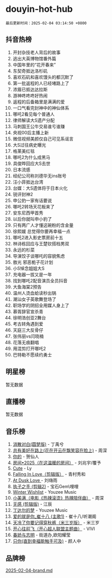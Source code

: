 # douyin-hot-hub

`最后更新时间：2025-02-04 03:14:50 +0800`

## 抖音热榜

1. 开封杂技老人背后的故事
1. 逃出大英博物馆番外篇
1. 中国年里的“花开春来”
1. 东契奇抵达洛杉矶
1. 喜欢石矶和喜欢馒头的都沉默了
1. 第一批返程的人已经堵路上了
1. 浓眉已抵达达拉斯
1. 游神咚咚咚好热闹
1. 返程的后备箱里是满满的爱
1. 一口气看完封神中的神仙体系
1. 哪吒2看见每个普通人
1. 律师解读大S遗产分配
1. 马刺国王公牛交易谁亏谁赚
1. 央视00后主播上新
1. 微信视频美颜仅自己可见系谣言
1. 大S过往病史曝光
1. 格莱美红毯
1. 哪吒2为什么成黑马
1. 具俊晔回应大S去世
1. 日本流感
1. 经纪公司称刘德华无ins账号
1. 汪小菲抵达台湾
1. 台媒：大S遗体将于日本火化
1. 锐评封神2
1. 申公豹一家有话要说
1. 哪吒2转场天花板来了
1. 安东尼西甲首秀
1. 以后你就叫申小豹了
1. 只有两广人才懂这碗粉的含金量
1. 徐熙媛 总觉得你要再幸福一点
1. 哪吒2进入影史票房前十五
1. 林诗栋回应与王楚钦搭档男双
1. 永远的杉菜
1. 导演饺子谈哪吒的容貌焦虑
1. 敖光 邪恶栀子花计划
1. 小S悼念姐姐大S
1. 充电器一拔又是一年
1. 找到哪吒2配音演员全员抖音
1. 大鱼海棠2预告
1. 温州人烫血蛤读秒出锅
1. 潮汕女子英歌舞登场了
1. 职场学的阴招全用媒人身上了
1. 慕胥辞官宣杀青
1. 徐明浩创亚2舞台
1. 考古转角遇到爱
1. 天庭三大反骨仔
1. 张伟丽vs闫晓楠
1. 花落无痕翻唱
1. 用混剪打开哪吒2
1. 巴特勒不愿续约勇士

## 明星榜

暂无数据

## 直播榜

暂无数据

## 音乐榜

1. [消散对白(圆梦版)](https://sf5-hl-cdn-tos.douyinstatic.com/obj/tos-cn-ve-2774/og4jB5I5IizzoZVAAAzWgBMAsMDWoArfwBOiFs) - 丁禹兮
1. [总有美好在路上(花在开云在飘笑容在脸上)](https://sf5-hl-cdn-tos.douyinstatic.com/obj/tos-cn-ve-2774/oU5u7NwtfBIvaNhoQBszOvAlRiAoiWAVVyBMq4) - 周深
1. [你的](https://sf5-hl-cdn-tos.douyinstatic.com/obj/tos-cn-ve-2774/oYuIeKf42jB7sEV6B2upMdpYAgfrQWj0FeRegh) - 贺仙人
1. [房间•2025（在这温暖的房间）](https://sf5-hl-cdn-tos.douyinstatic.com/obj/tos-cn-ve-2774/oMzJcnT8BgIetASeBfwfEeBQVNfACiCifhfZP7g) - 刘兆宇/覆予
1. [Cute](https://sf5-hl-cdn-tos.douyinstatic.com/obj/tos-cn-ve-2774/o4IbIzHWKAAB4wsS5qMBRiiAlEBGTpQRNfFvuo) - Ly
1. [Falling In Love（剪辑版）](https://sf5-hl-cdn-tos.douyinstatic.com/obj/tos-cn-ve-2774/o8ajpA8zzgBPahbBIO8AcKGBLJezFCRd1wfP9f) - 青村秀和
1. [ At Dusk  Love ](https://sf5-hl-cdn-tos.douyinstatic.com/obj/tos-cn-ve-2774/o8CrpCf5CaYgI4ZrtQgMQAFEfuGqNnRSDQAPBc) - 刘嗨雨
1. [执子之手 (剪辑2)](https://sf5-hl-cdn-tos.douyinstatic.com/obj/tos-cn-ve-2774/oUoZLQjCc31XzqsBnBQUNgeKtYPBcgbFDwtfcu) - 宝石Gem\哩哩
1. [Winter Wishlist](https://sf5-hl-cdn-tos.douyinstatic.com/obj/tos-cn-ve-2774/oIIgUOeamCFCVAzxN6MFRLIBlLGpUqQxeeHrLE) - Youzee Music
1. [小美满（电影《热辣滚烫》热辣陪伴曲）](https://sf5-hl-cdn-tos.douyinstatic.com/obj/tos-cn-ve-2774/o0GAn2lSgfZIDUgtevCGDQYnFg4CwnrBaxbTZL) - 周深
1. [无感 (剪辑版)](https://sf5-hl-cdn-tos.douyinstatic.com/obj/tos-cn-ve-2774/o0eIsUzJBDlQaQFC5OFlgbMEZC1TFYBftOBn6p) - 江辰
1. [丁达尔的梦](https://sf5-hl-cdn-tos.douyinstatic.com/obj/tos-cn-ve-2774/oMU3WirUZBVQkAC9ccG5P2IQirziZM2RTInUY) - Youzee Music
1. [爱的就是你_崔十八 (主歌1)](https://sf5-hl-cdn-tos.douyinstatic.com/obj/tos-cn-ve-2774/oI5BO5DhFZ6UTcNCnZaOCBLtZ7WIMQGfgnXf5E) - 崔十八/听潮阁
1. [天冷了你要记得穿秋裤（米三岁版）](https://sf5-hl-cdn-tos.douyinstatic.com/obj/tos-cn-ve-2774/oQlIwVIDWiZ6BQilAorS7MA0AgCkQDvcZAdm1) - 米三岁
1. [开心往前飞（开心超人联盟主题曲）](https://sf5-hl-cdn-tos.douyinstatic.com/obj/tos-cn-ve-2774/9d8fb7c82cf1421fb93a9fe925275e0a) - VIVI
1. [春娇与志明](https://sf5-hl-cdn-tos.douyinstatic.com/obj/tos-cn-ve-2774/e530d8fceb7044b39707d7f9ff54add1) - 街道办,欧阳耀莹
1. [只你(直到幸福能触手可及)](https://sf5-hl-cdn-tos.douyinstatic.com/obj/tos-cn-ve-2774/o0lBkRDzFTeaVSUz3ZZSCBVtZ5DIMQGfgmEAuE) - 颜人中

## 品牌榜

[2025-02-04-brand.md](2025-02-04-brand.md)

